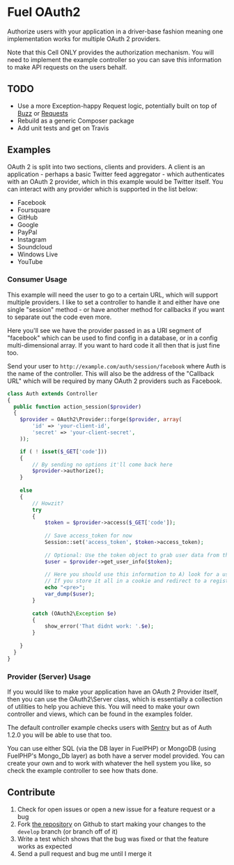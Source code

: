 # Fuel OAuth2

Authorize users with your application in a driver-base fashion meaning one implementation works for multiple OAuth 2 providers.

Note that this Cell ONLY provides the authorization mechanism. You will need to implement the example controller so you can save this information to make API requests on the users behalf.

## TODO

- Use a more Exception-happy Request logic, potentially built on top of [Buzz](https://github.com/kriswallsmith/Buzz) or [Requests](https://github.com/rmccue/Requests)
- Rebuild as a generic Composer package
- Add unit tests and get on Travis

## Examples

OAuth 2 is split into two sections, clients and providers. A client is an application - perhaps a basic Twitter feed aggregator - which 
authenticates with an OAuth 2 provider, which in this example would be Twitter itself. You can interact with any provider which is supported in 
the list below:

- Facebook
- Foursquare
- GitHub
- Google
- PayPal
- Instagram
- Soundcloud
- Windows Live
- YouTube

### Consumer Usage

This example will need the user to go to a certain URL, which will support multiple providers. I like to set a controller to handle it and either have one single "session" method - or have another method for callbacks if you want to separate out the code even more.

Here you'll see we have the provider passed in as a URI segment of "facebook" which can be used to find config in a database, or in a config multi-dimensional array. If you want to hard code it all then that is just fine too.

Send your user to `http://example.com/auth/session/facebook` where Auth is the name of the controller. This will also be the address of the "Callback URL" which will be required by many OAuth 2 providers such as Facebook.

```php
class Auth extends Controller
{
  public function action_session($provider)
  {	
  	$provider = OAuth2\Provider::forge($provider, array(
  		'id' => 'your-client-id',
  		'secret' => 'your-client-secret',
  	));

  	if ( ! isset($_GET['code']))
  	{
  		// By sending no options it'll come back here
  		$provider->authorize();
  	}
  	
  	else
  	{
  		// Howzit?
  		try
  		{
  			$token = $provider->access($_GET['code']);
  			
  			// Save access_token for now
  			Session::set('access_token', $token->access_token);
  			
  			// Optional: Use the token object to grab user data from the API
  			$user = $provider->get_user_info($token);
  			
  			// Here you should use this information to A) look for a user B) help a new user sign up with existing data.
  			// If you store it all in a cookie and redirect to a registration page this is crazy-simple.
  			echo "<pre>";
  			var_dump($user);
  		}
  		
  		catch (OAuth2\Exception $e)
  		{
  			show_error('That didnt work: '.$e);
  		}
  		
  	}
  }
}
```



###  Provider (Server) Usage

If you would like to  make your application have an OAuth 2 Provider itself, then you can use the OAuth2\Server class, which is essentially
a collection of utilities to help you achieve this. You will need to make your own controller and views, which can be found in the examples folder.

The default controller example checks users with [Sentry](http://sentry.cartalyst.com/) but as of Auth 1.2.0 you will be able to use that too.

You can use either SQL (via the DB layer in FuelPHP) or MongoDB (using FuelPHP's Mongo_Db layer) as both have a server model provided. You can create your own and to work with whatever the hell system you like, so check the example controller to see how thats done.


Contribute
----------

1. Check for open issues or open a new issue for a feature request or a bug
2. Fork [the repository][] on Github to start making your changes to the
    `develop` branch (or branch off of it)
3. Write a test which shows that the bug was fixed or that the feature works as expected
4. Send a pull request and bug me until I merge it

[the repository]: https://github.com/fuel-packages/fuel-oauth2
